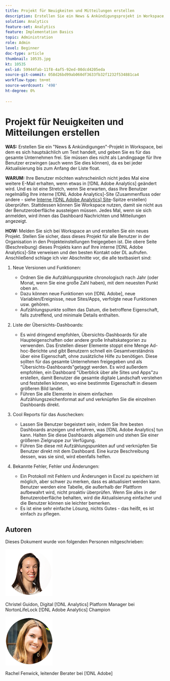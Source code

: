 ```yaml
---
title: Projekt für Neuigkeiten und Mitteilungen erstellen
description: Erstellen Sie ein News & Ankündigungsprojekt in Workspace, das hauptsächlich Text enthalten wird, und geben Sie es für das gesamte Unternehmen frei.
solution: Analytics
feature-set: Analytics
feature: Implementation Basics
topic: Administration
role: Admin
level: Beginner
doc-type: article
thumbnail: 10535.jpg
kt: 10535
exl-id: 59944fab-11f8-4af5-92ed-00dcd4205eda
source-git-commit: 058d26bd99ab060df3633fb32f1232f534881ca4
workflow-type: tm+mt
source-wordcount: '498'
ht-degree: 0%

---
```


# Projekt für Neuigkeiten und Mitteilungen erstellen

**WAS:** Erstellen Sie ein &quot;News &amp; Ankündigungen&quot;-Projekt in Workspace, bei dem es sich hauptsächlich um Text handelt, und geben Sie es für das gesamte Unternehmen frei. Sie müssen dies nicht als Landingpage für Ihre Benutzer erzwingen (auch wenn Sie dies können), da es bei jeder Aktualisierung bis zum Anfang der Liste float.

**WARUM:** Ihre Benutzer möchten wahrscheinlich nicht jedes Mal eine weitere E-Mail erhalten, wenn etwas in [!DNL Adobe Analytics] geändert wird. Und es ist eine Stretch, wenn Sie erwarten, dass Ihre Benutzer regelmäßig Ihre interne [!DNL Adobe Analytics]-Site (Zusammenfluss oder andere - siehe [Interne [!DNL Adobe Analytics] Site](create-an-internal-adobe-analytics-site.md)-Spitze erstellen) überprüfen. Stattdessen können Sie Workspace nutzen, damit sie nicht aus der Benutzeroberfläche aussteigen müssen. Jedes Mal, wenn sie sich anmelden, wird ihnen das Dashboard Nachrichten und Mitteilungen angezeigt.

**HOW:** Melden Sie sich bei Workspace an und erstellen Sie ein neues Projekt. Stellen Sie sicher, dass dieses Projekt für alle Benutzer in der Organisation in den Projekteinstellungen freigegeben ist. Die obere Seite (Beschreibung) dieses Projekts kann auf Ihre interne [!DNL Adobe Analytics]-Site verweisen und den besten Kontakt oder DL aufrufen. Anschließend schlage ich vier Abschnitte vor, die alle textbasiert sind:

1. Neue Versionen und Funktionen:

   * Ordnen Sie die Aufzählungspunkte chronologisch nach Jahr (oder Monat, wenn Sie eine große Zahl haben), mit dem neuesten Punkt oben an.
   * Dazu können neue Funktionen von [!DNL Adobe], neue Variablen/Ereignisse, neue Sites/Apps, verfolgte neue Funktionen usw. gehören.
   * Aufzählungspunkte sollten das Datum, die betroffene Eigenschaft, falls zutreffend, und minimale Details enthalten.

1. Liste der Übersichts-Dashboards:

   * Es wird dringend empfohlen, Übersichts-Dashboards für alle Haupteigenschaften oder andere große Inhaltskategorien zu verwenden. Das Erstellen dieser Elemente stoppt eine Menge Ad-hoc-Berichte und gibt Benutzern schnell ein Gesamtverständnis über eine Eigenschaft, ohne zusätzliche Hilfe zu benötigen. Diese sollten für das gesamte Unternehmen freigegeben und als &quot;Übersichts-Dashboards&quot;getaggt werden. Es wird außerdem empfohlen, ein Dashboard &quot;Überblick über alle Sites und Apps&quot;zu erstellen, damit Benutzer die gesamte digitale Landschaft verstehen und feststellen können, wo eine bestimmte Eigenschaft in diesem größeren Bild landet.
   * Führen Sie alle Elemente in einem einfachen Aufzählungszeichenformat auf und verknüpfen Sie die einzelnen Dashboards direkt.

1. Cool Reports für das Auschecken:

   * Lassen Sie Benutzer begeistert sein, indem Sie Ihre besten Dashboards anzeigen und erfahren, was [!DNL Adobe Analytics] tun kann. Halten Sie diese Dashboards allgemein und stehen Sie einer größeren Zielgruppe zur Verfügung.
   * Führen Sie diese mit Aufzählungspunkten auf und verknüpfen Sie Benutzer direkt mit dem Dashboard. Eine kurze Beschreibung dessen, was sie sind, wird ebenfalls helfen.

1. Bekannte Fehler, Fehler und Änderungen:

   * Ein Protokoll mit Fehlern und Änderungen in Excel zu speichern ist möglich, aber schwer zu merken, dass es aktualisiert werden kann. Benutzer werden eine Tabelle, die außerhalb der Plattform aufbewahrt wird, nicht proaktiv überprüfen. Wenn Sie alles in der Benutzeroberfläche behalten, wird die Aktualisierung einfacher und die Benutzer können sie leichter bemerken.
   * Es ist eine sehr einfache Lösung, nichts Gutes - das heißt, es ist einfach zu pflegen.

## Autoren

Dieses Dokument wurde von folgenden Personen mitgeschrieben:

![Christel Guidon](assets/Christel-Headshot-150.png)

Christel Guidon, Digital [!DNL Analytics] Platform Manager bei NortonLifeLock
[!DNL Adobe Analytics] Champion

![Rachel Fenwick](assets/Rachel-Fenwick-150.png)

Rachel Fenwick, leitender Berater bei [!DNL Adobe]

